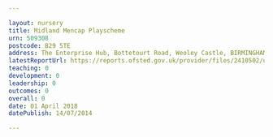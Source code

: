 ```yaml
---

layout: nursery
title: Midland Mencap Playscheme
urn: 509308
postcode: B29 5TE
address: The Enterprise Hub, Bottetourt Road, Weoley Castle, BIRMINGHAM, B29 5TE
latestReportUrl: https://reports.ofsted.gov.uk/provider/files/2410502/urn/509308.pdf
teaching: 0
development: 0
leadership: 0
outcomes: 0
overall: 0
date: 01 April 2018 
datePublish: 14/07/2014

---
```

